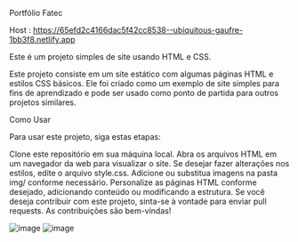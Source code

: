 ﻿Portfólio Fatec

Host : https://65efd2c4166dac5f42cc8538--ubiquitous-gaufre-1bb3f8.netlify.app

Este é um projeto simples de site usando HTML e CSS.

Este projeto consiste em um site estático com algumas páginas HTML e estilos CSS básicos. Ele foi criado como um exemplo de site simples para fins de aprendizado e pode ser usado como ponto de partida para outros projetos similares.

Como Usar

Para usar este projeto, siga estas etapas:

Clone este repositório em sua máquina local.
Abra os arquivos HTML em um navegador da web para visualizar o site.
Se desejar fazer alterações nos estilos, edite o arquivo style.css.
Adicione ou substitua imagens na pasta img/ conforme necessário.
Personalize as páginas HTML conforme desejado, adicionando conteúdo ou modificando a estrutura.
Se você deseja contribuir com este projeto, sinta-se à vontade para enviar pull requests. As contribuições são bem-vindas!

![image](https://github.com/arthuracmm/portfolio-fatec/assets/130599250/00d9b819-bf34-4f3f-9874-96de9ff492e8)
![image](https://github.com/arthuracmm/portfolio-fatec/assets/130599250/d7f59fdf-3279-46a6-9b8c-fb76ed3c7713)
